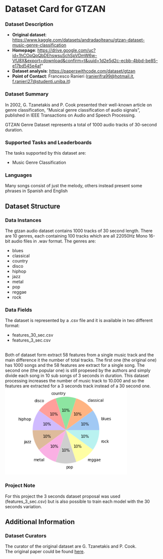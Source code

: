 # Dataset Card for GTZAN

### Dataset Description

* **Original dataset**: https://www.kaggle.com/datasets/andradaolteanu/gtzan-dataset-music-genre-classification
* **Homepage**: https://drive.google.com/uc?id=1hCOpQpQbDEhswsuSchSpVDmW6w-VfJ8X&export=download&confirm=t&uuid=1d2e5d2c-ecbb-4bbd-be85-e17bd545e4af"
* **Dataset analysis**: https://paperswithcode.com/dataset/gtzan
* **Point of Contact**: Francesco Ranieri (ranierifra99@hotmail.it, f.ranieri27@studenti.uniba.it)

### Dataset Summary
In 2002, G. Tzanetakis and P. Cook presented their well-known article on genre classification, “Musical genre classification of audio signals”, 
published in IEEE Transactions on Audio and Speech Processing.

GTZAN Genre Dataset represents a total of 1000 audio tracks of 30-second duration.

###  Supported Tasks and Leaderboards
The tasks supported by this dataset are:

* Music Genre Classification

### Languages
Many songs consist of just the melody, others instead present some phrases in Spanish and English

## Dataset Structure
### Data Instances
The gtzan audio dataset contains 1000 tracks of 30 second length. There are 10 genres, each containing 100 tracks which are all 22050Hz Mono 16-bit audio files in .wav format. The genres are:

* blues
* classical
* country
* disco
* hiphop
* jazz
* metal
* pop
* reggae
* rock

### Data Fields
The dataset is represented by a .csv file and it is available in two different format:
* features_30_sec.csv
* features_3_sec.csv
<br>
Both of dataset form extract 58 features from a single music track and the main difference it the number of total tracks.
The first one (the original one) has 1000 songs and the 58 features are extract for a single song.
The second one (the popular one) is still propesed by the authors and simply divide each song in 10 sub songs of 3 seconds in duration.
This dataset processing increases the number of music track to 10.000 and so the features are extracted for a 3 seconds track instead of a 30 second one.

<img src="assets/GTZAN.png">

### Project Note
For this project the 3 seconds dataset proposal was used (features_3_sec.csv) but is also possible to train each model with the 30 seconds variation.

## Additional Information
### Dataset Curators
The curator of the original dataset are G. Tzanetakis and P. Cook. <br>
The original paper could be found [here](https://ieeexplore.ieee.org/document/1021072).